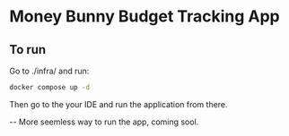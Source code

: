 # Money Bunny Budget Tracking App

## To run
Go to ./infra/ and run:
```Bash
docker compose up -d
```
Then go to the your IDE and run the application from there.

--
More seemless way to run the app, coming sool.
